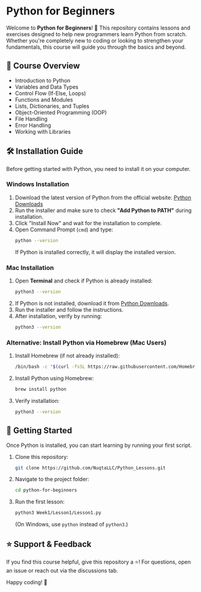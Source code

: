 # Python for Beginners

Welcome to **Python for Beginners**! 🚀 This repository contains lessons and exercises designed to help new programmers learn Python from scratch. Whether you're completely new to coding or looking to strengthen your fundamentals, this course will guide you through the basics and beyond.

## 📌 Course Overview

- Introduction to Python
- Variables and Data Types
- Control Flow (If-Else, Loops)
- Functions and Modules
- Lists, Dictionaries, and Tuples
- Object-Oriented Programming (OOP)
- File Handling
- Error Handling
- Working with Libraries

## 🛠 Installation Guide

Before getting started with Python, you need to install it on your computer.

### **Windows Installation**

1. Download the latest version of Python from the official website: [Python Downloads](https://www.python.org/downloads/)
2. Run the installer and make sure to check **"Add Python to PATH"** during installation.
3. Click "Install Now" and wait for the installation to complete.
4. Open Command Prompt (`cmd`) and type:
   ```sh
   python --version
   ```
   If Python is installed correctly, it will display the installed version.

### **Mac Installation**

1. Open **Terminal** and check if Python is already installed:
   ```sh
   python3 --version
   ```
2. If Python is not installed, download it from [Python Downloads](https://www.python.org/downloads/).
3. Run the installer and follow the instructions.
4. After installation, verify by running:
   ```sh
   python3 --version
   ```

### **Alternative: Install Python via Homebrew (Mac Users)**

1. Install Homebrew (if not already installed):
   ```sh
   /bin/bash -c "$(curl -fsSL https://raw.githubusercontent.com/Homebrew/install/HEAD/install.sh)"
   ```
2. Install Python using Homebrew:
   ```sh
   brew install python
   ```
3. Verify installation:
   ```sh
   python3 --version
   ```

## 🏁 Getting Started

Once Python is installed, you can start learning by running your first script.

1. Clone this repository:
   ```sh
   git clone https://github.com/NuqtaLLC/Python_Lessons.git
   ```
2. Navigate to the project folder:
   ```sh
   cd python-for-beginners
   ```
3. Run the first lesson:
   ```sh
   python3 Week1/Lesson1/Lesson1.py
   ```
   (On Windows, use `python` instead of `python3`.)

## ⭐ Support & Feedback

If you find this course helpful, give this repository a ⭐! For questions, open an issue or reach out via the discussions tab.

Happy coding! 🐍

